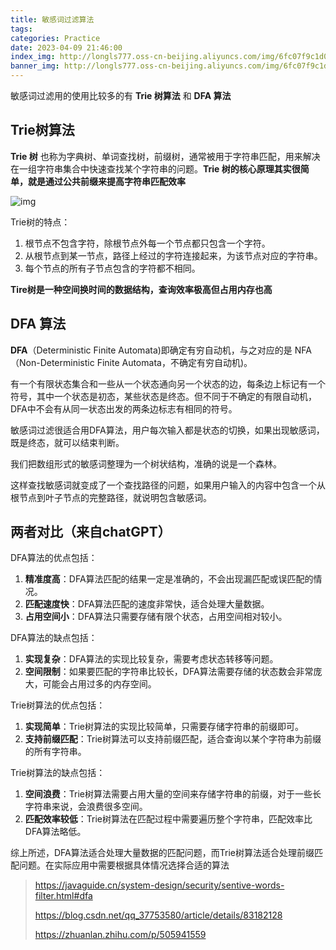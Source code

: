 ```yaml
---
title: 敏感词过滤算法
tags: 
categories: Practice
date: 2023-04-09 21:46:00
index_img: http://longls777.oss-cn-beijing.aliyuncs.com/img/6fc07f9c1d0bc1fd05d6419d1a0f3609.png
banner_img: http://longls777.oss-cn-beijing.aliyuncs.com/img/6fc07f9c1d0bc1fd05d6419d1a0f3609.png
---
```


敏感词过滤用的使用比较多的有 **Trie 树算法** 和 **DFA 算法**

## Trie树算法

**Trie 树** 也称为字典树、单词查找树，前缀树，通常被用于字符串匹配，用来解决在一组字符串集合中快速查找某个字符串的问题。**Trie 树的核心原理其实很简单，就是通过公共前缀来提高字符串匹配效率**

![img](http://longls777.oss-cn-beijing.aliyuncs.com/img/6fc07f9c1d0bc1fd05d6419d1a0f3609.png)

Trie树的特点：

1. 根节点不包含字符，除根节点外每一个节点都只包含一个字符。
2. 从根节点到某一节点，路径上经过的字符连接起来，为该节点对应的字符串。
3. 每个节点的所有子节点包含的字符都不相同。

**Tire树是一种空间换时间的数据结构，查询效率极高但占用内存也高**

## DFA 算法

**DFA**（Deterministic Finite Automata)即确定有穷自动机，与之对应的是 NFA（Non-Deterministic Finite Automata，不确定有穷自动机)。

有一个有限状态集合和一些从一个状态通向另一个状态的边，每条边上标记有一个符号，其中一个状态是初态，某些状态是终态。但不同于不确定的有限自动机，DFA中不会有从同一状态出发的两条边标志有相同的符号。

敏感词过滤很适合用DFA算法，用户每次输入都是状态的切换，如果出现敏感词，既是终态，就可以结束判断。

我们把数组形式的敏感词整理为一个树状结构，准确的说是一个森林。

这样查找敏感词就变成了一个查找路径的问题，如果用户输入的内容中包含一个从根节点到叶子节点的完整路径，就说明包含敏感词。

## 两者对比（来自chatGPT）

DFA算法的优点包括：

1. **精准度高**：DFA算法匹配的结果一定是准确的，不会出现漏匹配或误匹配的情况。
2. **匹配速度快**：DFA算法匹配的速度非常快，适合处理大量数据。
3. **占用空间小**：DFA算法只需要存储有限个状态，占用空间相对较小。

DFA算法的缺点包括：

1. **实现复杂**：DFA算法的实现比较复杂，需要考虑状态转移等问题。
2. **空间限制**：如果要匹配的字符串比较长，DFA算法需要存储的状态数会非常庞大，可能会占用过多的内存空间。

Trie树算法的优点包括：

1. **实现简单**：Trie树算法的实现比较简单，只需要存储字符串的前缀即可。
2. **支持前缀匹配**：Trie树算法可以支持前缀匹配，适合查询以某个字符串为前缀的所有字符串。

Trie树算法的缺点包括：

1. **空间浪费**：Trie树算法需要占用大量的空间来存储字符串的前缀，对于一些长字符串来说，会浪费很多空间。
2. **匹配效率较低**：Trie树算法在匹配过程中需要遍历整个字符串，匹配效率比DFA算法略低。

综上所述，DFA算法适合处理大量数据的匹配问题，而Trie树算法适合处理前缀匹配问题。在实际应用中需要根据具体情况选择合适的算法



> https://javaguide.cn/system-design/security/sentive-words-filter.html#dfa
>
> https://blog.csdn.net/qq_37753580/article/details/83182128
>
> https://zhuanlan.zhihu.com/p/505941559